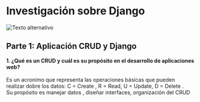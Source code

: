 #  **Investigación sobre Django**
![Texto alternativo](https://ws.apms.io/api/_files/NydJSQz2pxfUmD5yTEe2FR/download/)

##  **Parte 1: Aplicación CRUD y Django**
**1. ¿Qué es un CRUD  y cuál es su propósito en el desarrollo de aplicaciones web?** <br><br>
   Es un acronimo que representa las operaciones básicas que pueden realizar dobre los datos:
   C = Create , R = Read, U = Update, D = Delete .<br>
   Su propósito es manejar datos , diseñar interfaces, organización del CRUD <br>
   
   
